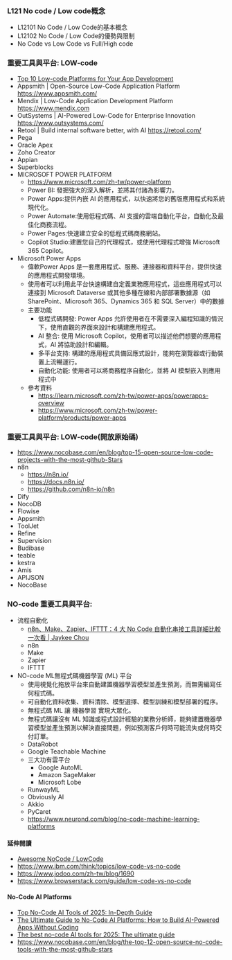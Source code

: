 ### L121 No code / Low code概念
- L12101 No Code / Low Code的基本概念
- L12102 No Code / Low Code的優勢與限制
- No Code vs Low Code vs Full/High code

### 重要工具與平台: LOW-code
- [Top 10 Low-code Platforms for Your App Development](https://www.appsmith.com/blog/low-code-platforms)
- Appsmith | Open-Source Low-Code Application Platform  https://www.appsmith.com/
- Mendix | Low-Code Application Development Platform   https://www.mendix.com
- OutSystems | AI-Powered Low-Code for Enterprise Innovation   https://www.outsystems.com/
- Retool | Build internal software better, with AI   https://retool.com/
- Pega
- Oracle Apex
- Zoho Creator
- Appian
- Superblocks
- MICROSOFT POWER PLATFORM
  - https://www.microsoft.com/zh-tw/power-platform
  - Power BI: 發掘強大的深入解析，並將其付諸為影響力。
  - Power Apps:提供內嵌 AI 的應用程式，以快速將您的舊版應用程式和系統現代化。
  - Power Automate:使用低程式碼、AI 支援的雲端自動化平台，自動化及最佳化商務流程。
  - Power Pages:快速建立安全的低程式碼商務網站。
  - Copilot Studio:建置您自己的代理程式，或使用代理程式增強 Microsoft 365 Copilot。
- Microsoft Power Apps
  - 偉軟Power Apps 是一套應用程式、服務、連接器和資料平台，提供快速的應用程式開發環境。
  - 使用者可以利用此平台快速構建自定義業務應用程式，這些應用程式可以連接到 Microsoft Dataverse 或其他多種在線和內部部署數據源（如 SharePoint、Microsoft 365、Dynamics 365 和 SQL Server）中的數據
  - 主要功能
    - 低程式碼開發: Power Apps 允許使用者在不需要深入編程知識的情況下，使用直觀的界面來設計和構建應用程式。
    - AI 整合: 使用 Microsoft Copilot，使用者可以描述他們想要的應用程式，AI 將協助設計和編輯。
    - 多平台支持: 構建的應用程式具備回應式設計，能夠在瀏覽器或行動裝置上流暢運行。
    - 自動化功能: 使用者可以將商務程序自動化，並將 AI 模型嵌入到應用程式中
  - 參考資料
    - https://learn.microsoft.com/zh-tw/power-apps/powerapps-overview
    - https://www.microsoft.com/zh-tw/power-platform/products/power-apps  

### 重要工具與平台: LOW-code(開放原始碼)
- https://www.nocobase.com/en/blog/top-15-open-source-low-code-projects-with-the-most-github-Stars
- n8n
  - https://n8n.io/
  - https://docs.n8n.io/
  - https://github.com/n8n-io/n8n 
- Dify
- NocoDB
- Flowise
- Appsmith
- ToolJet
- Refine
- Supervision
- Budibase
- teable
- kestra
- Amis
- APIJSON
- NocoBase

### NO-code 重要工具與平台:
- 流程自動化
  - [n8n、Make、Zapier、IFTTT：4 大 No Code 自動化串接工具詳細比較一次看 | Jaykee Chou](https://www.ragic.com/intl/zh-TW/blog/466/no-code-integration-tools-comparison-n8n-make-zapier-ifttt)
  - n8n
  - Make
  - Zapier
  - IFTTT
- NO-code ML無程式碼機器學習 (ML) 平台
  - 使用視覺化拖放平台來自動建置機器學習模型並產生預測，而無需編寫任何程式碼。
  - 可自動化資料收集、資料清除、模型選擇、模型訓練和模型部署的程序。
  - 無程式碼 ML 讓 機器學習 實現大眾化。
  - 無程式碼讓沒有 ML 知識或程式設計經驗的業務分析師，能夠建置機器學習模型並產生預測以解決直接問題，例如預測客戶何時可能流失或何時交付訂單。
  - DataRobot
  - Google Teachable Machine
  - 三大功有雲平台
    - Google AutoML
    - Amazon SageMaker
    - Microsoft Lobe
  - RunwayML
  - Obviously AI
  - Akkio
  - PyCaret
  - https://www.neurond.com/blog/no-code-machine-learning-platforms

#### 延伸閱讀
- [Awesome NoCode / LowCode](https://github.com/kairichard/awesome-nocode-lowcode)
- https://www.ibm.com/think/topics/low-code-vs-no-code
- https://www.jodoo.com/zh-tw/blog/1690
- https://www.browserstack.com/guide/low-code-vs-no-code

#### No-Code AI Platforms
- [Top No-Code AI Tools of 2025: In-Depth Guide](https://buildfire.com/no-code-ai-tools/)
- [The Ultimate Guide to No-Code AI Platforms: How to Build AI-Powered Apps Without Coding](https://smartdev.com/the-ultimate-guide-to-no-code-ai-platforms-how-to-build-ai-powered-apps-without-coding/)
- [The best no-code AI tools for 2025: The ultimate guide](https://www.airtable.com/articles/no-code-ai-tools)
- https://www.nocobase.com/en/blog/the-top-12-open-source-no-code-tools-with-the-most-github-stars

